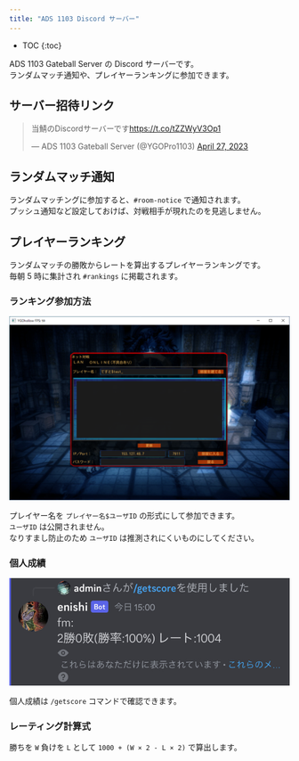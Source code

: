 ```yaml
---
title: "ADS 1103 Discord サーバー"
---
```


- TOC
{:toc}

ADS 1103 Gateball Server の Discord サーバーです。  
ランダムマッチ通知や、プレイヤーランキングに参加できます。

## サーバー招待リンク

<blockquote class="twitter-tweet" data-theme="dark"><p lang="ja" dir="ltr">当鯖のDiscordサーバーです<a href="https://t.co/tZZWyV3Op1">https://t.co/tZZWyV3Op1</a></p>&mdash; ADS 1103 Gateball Server (@YGOPro1103) <a href="https://twitter.com/YGOPro1103/status/1651443558828871682?ref_src=twsrc%5Etfw">April 27, 2023</a></blockquote> <script async src="https://platform.twitter.com/widgets.js" charset="utf-8"></script>

## ランダムマッチ通知

ランダムマッチングに参加すると、`#room-notice` で通知されます。  
プッシュ通知など設定しておけば、対戦相手が現れたのを見逃しません。

## プレイヤーランキング

ランダムマッチの勝敗からレートを算出するプレイヤーランキングです。  
毎朝 5 時に集計され `#rankings` に掲載されます。

### ランキング参加方法

![](/assets/2023-04-27-01.png)

プレイヤー名を `プレイヤー名$ユーザID` の形式にして参加できます。  
`ユーザID` は公開されません。  
なりすまし防止のため `ユーザID` は推測されにくいものにしてください。

### 個人成績

![](/assets/2023-04-27-02.png)

個人成績は `/getscore` コマンドで確認できます。 

### レーティング計算式

勝ちを `W` 負けを `L` として `1000 + (W × 2 - L × 2)` で算出します。